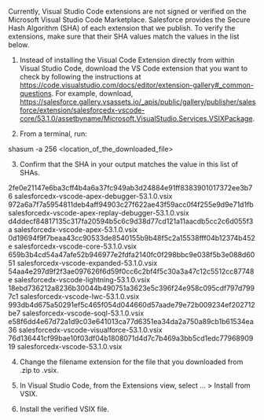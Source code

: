 Currently, Visual Studio Code extensions are not signed or verified on the
Microsoft Visual Studio Code Marketplace. Salesforce provides the Secure Hash
Algorithm (SHA) of each extension that we publish. To verify the extensions,
make sure that their SHA values match the values in the list below.

1. Instead of installing the Visual Code Extension directly from within Visual
   Studio Code, download the VS Code extension that you want to check by
   following the instructions at
   https://code.visualstudio.com/docs/editor/extension-gallery#_common-questions.
   For example, download,
   https://salesforce.gallery.vsassets.io/_apis/public/gallery/publisher/salesforce/extension/salesforcedx-vscode-core/53.1.0/assetbyname/Microsoft.VisualStudio.Services.VSIXPackage.

2. From a terminal, run:

shasum -a 256 <location_of_the_downloaded_file>

3. Confirm that the SHA in your output matches the value in this list of SHAs.

2fe0e21147e6ba3cff4b4a6a37fc949ab3d24884e91ff8383901017372ee3b76  salesforcedx-vscode-apex-debugger-53.1.0.vsix
972a6a7f7a5954811deb4aff94903c27f622ae43f59acc0f4f255e9d9e71d1fb  salesforcedx-vscode-apex-replay-debugger-53.1.0.vsix
d4ddecf84817135c317fa20594b5c6c9d38d77cd121a11aacdb5cc2c6d055f3a  salesforcedx-vscode-apex-53.1.0.vsix
0d19694f9f7beaa43cc90533de8540155b9b48f5c2a15538fff04b12374b452e  salesforcedx-vscode-core-53.1.0.vsix
659b3b4cd54a47afe52b946977e2fdfa2140fc0f298bbc9e038f5b3e088d6051  salesforcedx-vscode-expanded-53.1.0.vsix
54aa4e297d9f2f3ae097626f6d59f0cc6c2bf4f5c30a3a47c12c5512cc87748e  salesforcedx-vscode-lightning-53.1.0.vsix
18ebd736212a8236b30044b490751a3623e5c396f24e958c095cdf797d7997c1  salesforcedx-vscode-lwc-53.1.0.vsix
993db4d675a50291ef5c465f054d044660d57aade79e72b009234ef202712be7  salesforcedx-vscode-soql-53.1.0.vsix
e58f6dd4e67d72a1d9c03e641013ca77d6351ea34da2a750a89cb1b61534ea36  salesforcedx-vscode-visualforce-53.1.0.vsix
76d136441cf99bae10f03df04b1808071d4d7c7b469a3bb5cd1edc7796890919  salesforcedx-vscode-53.1.0.vsix


4. Change the filename extension for the file that you downloaded from .zip to
.vsix.

5. In Visual Studio Code, from the Extensions view, select ... > Install from
VSIX.

6. Install the verified VSIX file.

